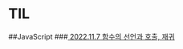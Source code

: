 # TIL

##JavaScript
###[ 2022.11.7 함수의 선언과 호출, 재귀 ](https://github.com/GosuEE/TIL/blob/master/2022_11_7.md)
